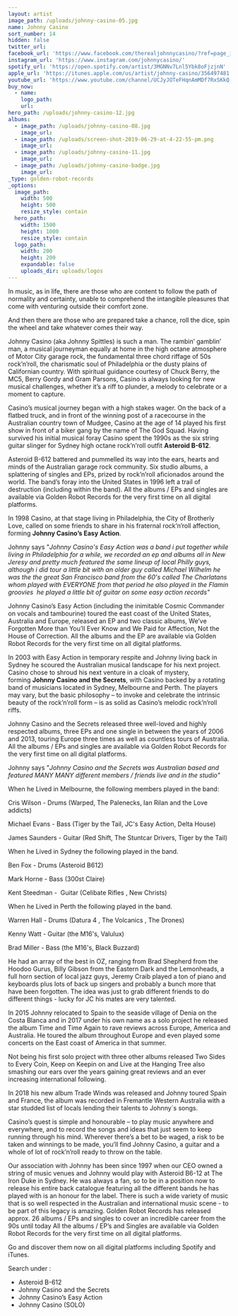 ```yaml
---
layout: artist
image_path: /uploads/johnny-casino-05.jpg
name: Johnny Casino
sort_number: 14
hidden: false
twitter_url:
facebook_url: 'https://www.facebook.com/therealjohnnycasino/?ref=page_internal'
instagram_url: 'https://www.instagram.com/johnnycasino/'
spotify_url: 'https://open.spotify.com/artist/3MGNNv7Lnl5Ybk8oFjzjnN'
apple_url: 'https://itunes.apple.com/us/artist/johnny-casino/356497481'
youtube_url: 'https://www.youtube.com/channel/UCJyJOTeFHqnAmMDf7RxSKkQ'
buy_now:
  - name:
    logo_path:
    url:
hero_path: /uploads/johnny-casino-12.jpg
albums:
  - image_path: /uploads/johnny-casino-08.jpg
    image_url:
  - image_path: /uploads/screen-shot-2019-06-29-at-4-22-55-pm.png
    image_url:
  - image_path: /uploads/johnny-casino-11.jpg
    image_url:
  - image_path: /uploads/johnny-casino-badge.jpg
    image_url:
_type: golden-robot-records
_options:
  image_path:
    width: 500
    height: 500
    resize_style: contain
  hero_path:
    width: 1500
    height: 1000
    resize_style: contain
  logo_path:
    width: 200
    height: 200
    expandable: false
    uploads_dir: uploads/logos
---
```


In music, as in life, there are those who are content to follow the path of normality and certainty, unable to comprehend the intangible pleasures that come with venturing outside their comfort zone.

And then there are those who are prepared take a chance, roll the dice, spin the wheel and take whatever comes their way.&nbsp;

Johnny Casino (aka Johnny Spittles) is such a man. The rambin’ gamblin’ man, a musical journeyman equally at home in the high octane atmosphere of Motor City garage rock, the fundamental three chord riffage of 50s rock’n’roll, the charismatic soul of Philadelphia or the dusty plains of Californian country. With spiritual guidance courtesy of Chuck Berry, the MC5, Berry Gordy and Gram Parsons, Casino is always looking for new musical challenges, whether it’s a riff to plunder, a melody to celebrate or a moment to capture.

Casino’s musical journey began with a high stakes wager. On the back of a flatbed truck, and in front of the winning post of a racecourse in the Australian country town of Mudgee, Casino at the age of 14 played his first show in front of a biker gang by the name of The God Squad. Having survived his initial musical foray Casino spent the 1990s as the six string guitar slinger for Sydney high octane rock’n’roll outfit&nbsp;**Asteroid B-612**.&nbsp;

Asteroid B-612 battered and pummelled its way into the ears, hearts and minds of the Australian garage rock community. Six studio albums, a splattering of singles and EPs, prized by rock’n’roll aficionados around the world. The band’s foray into the United States in 1996 left a trail of destruction (including within the band). All the albums / EPs and singles are available via Golden Robot Records for the very first time on all digital platforms.

In 1998 Casino, at that stage living in Philadelphia, the City of Brotherly Love, called on some friends to share in his fraternal rock’n’roll affection, forming&nbsp;**Johnny Casino’s Easy Action**.&nbsp;

Johnny says "*Johnny Casino's Easy Action was a band i put together while living in Philadelphia for a while, we recorded an ep and albums all in New Jeresy and pretty much featured the same lineup of local Philly guys, although i did tour a little bit with an older guy called Michael Wilhelm he was the the great San Francisco band from the 60's called The Charlatans whom played with EVERYONE from that period he also played in the Flamin groovies&nbsp; he played a little bit of guitar on some easy action records"*

Johnny Casino’s Easy Action (including the inimitable Cosmic Commander on vocals and tambourine) toured the east coast of the United States, Australia and Europe, released an EP and two classic albums, We’ve Forgotten More than You’ll Ever Know and We Paid for Affection, Not the House of Correction. All the albums and the EP are available via Golden Robot Records for the very first time on all digital platforms.

In 2003 with Easy Action in temporary respite and Johnny living back in Sydney he scoured the Australian musical landscape for his next project. Casino chose to shroud his next venture in a cloak of mystery, forming&nbsp;**Johnny Casino and the Secrets**, with Casino backed by a rotating band of musicians located in Sydney, Melbourne and Perth. The players may vary, but the basic philosophy – to invoke and celebrate the intrinsic beauty of the rock’n’roll form – is as solid as Casino’s melodic rock’n’roll riffs.

Johnny Casino and the Secrets released three well-loved and highly respected albums, three EPs and one single in between the years of 2006 and 2013, touring Europe three times as well as countless tours of Australia. All the albums / EPs and singles are available via Golden Robot Records for the very first time on all digital platforms.

Johnny says "*Johnny Casino and the Secrets was Australian based and featured MANY MANY different members / friends live and in the studio"*

When he Lived in Melbourne, the following members played in the band:

Cris Wilson - Drums (Warped, The Palenecks, Ian Rilan and the Love addicts)

Michael Evans - Bass (Tiger by the Tail, JC's Easy Action, Delta House)

James Saunders - Guitar (Red Shift, The Stuntcar Drivers, Tiger by the Tail)

When he Lived in Sydney the following played in the band.

Ben Fox - Drums (Asteroid B612)

Mark Horne - Bass (300st Claire)

Kent Steedman -&nbsp; Guitar (Celibate Rifles , New Christs)

When he Lived in Perth the following played in the band.

Warren Hall - Drums (Datura 4 , The Volcanics , The Drones)

Kenny Watt - Guitar (the M16's, Valulux)

Brad Miller - Bass (the M16's, Black Buzzard)

He had an array of the best in OZ, ranging from Brad Shepherd from the Hoodoo Gurus, Billy Gibson from the Eastern Dark and the Lemonheads, a full horn section of local jazz guys, Jeremy Craib played a ton of piano and keyboards plus lots of back up singers and probably a bunch more that have been forgotten. The idea was just to grab different friends to do different things - lucky for JC his mates are very talented.

In 2015 Johnny relocated to Spain to the seaside village of Denia on the Costa Blanca and in 2017 under his own name as a solo project he released the album Time and Time Again to rave reviews across Europe, America and Australia. He toured the album throughout Europe and even played some concerts on the East coast of America in that summer.&nbsp;

Not being his first solo project with three other albums released Two Sides to Every Coin, Keep on Keepin on and Live at the Hanging Tree also smashing our ears over the years gaining great reviews and an ever increasing international following.&nbsp;

In 2018 his new album Trade Winds was released and Johnny toured Spain and France, the album was recorded in Fremantle Western Australia with a star studded list of locals lending their talents to Johnny&acute;s songs.

Casino’s quest is simple and honourable – to play music anywhere and everywhere, and to record the songs and ideas that just seem to keep running through his mind. Wherever there’s a bet to be waged, a risk to be taken and winnings to be made, you’ll find Johnny Casino, a guitar and a whole of lot of rock’n’roll ready to throw on the table.&nbsp;

Our association with Johnny has been since 1997 when our CEO owned a string of music venues and Johnny would play with Asteroid B6-12 at The Iron Duke in Sydney. He was always a fan, so to be in a position now to release his entire back catalogue featuring all the different bands he has played with is an honour for the label. There is such a wide variety of music that is so well respected in the Australian and international music scene - to be part of this legacy is amazing. Golden Robot Records has released approx. 26 albums / EPs and singles to cover an incredible career from the 90s until today All the albums / EP’s and Singles are available via Golden Robot Records for the very first time on all digital platforms.

Go and discover them now on all digital platforms including Spotify and iTunes.

Search under :

* Asteroid B-612
* Johnny Casino and the Secrets&nbsp;
* Johnny Casino’s Easy Action
* Johnny Casino (SOLO)